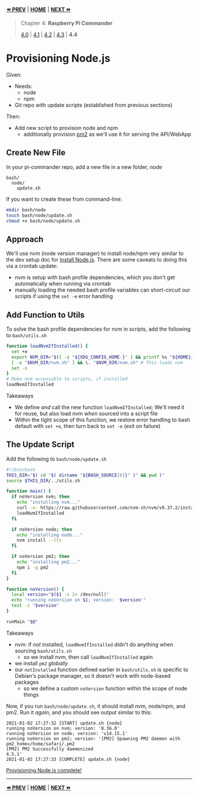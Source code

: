 **[⏪ PREV](./018672d1-fbe1-40d7-9fcf-23396c83b628.md)** | **[HOME](./index.md)** | **[NEXT ⏩](./132c8852-2584-4e6b-a68b-7d5674d598f1.md)**

> Chapter 4: **Raspberry Pi Commander**
>
> [4.0](./86387b1c-246b-4646-8cdc-8d2d08149523.md) |
[4.1](./961f3153-0cf6-4da1-a75b-ab3679170a33.md) |
[4.2](./81f3843d-4f9d-41fd-a259-2a1f8e32e4f7.md) |
[4.3](./018672d1-fbe1-40d7-9fcf-23396c83b628.md) |
**4.4**


# Provisioning Node.js

Given:
- Needs:
  - node
  - npm
- Git repo with update scripts (established from previous sections)

Then:
- Add new script to provision node and npm
  - additionally provision [pm2](https://pm2.keymetrics.io/) as we'll use it for
    serving the API/WebApp

## Create New File

In your pi-commander repo, add a new file in a new folder, _node_

```
bash/
  node/
    update.sh
```

If you want to create these from command-line:

```bash
mkdir bash/node
touch bash/node/update.sh
chmod +x bash/node/update.sh
```

## Approach

We'll use nvm (node version manager) to install node/npm very similar to the dev
setup doc for
[Install Node.js](./5773411b-7fbd-4ecd-8d30-cd539841ee8b.md). There are
some caveats to doing this via a crontab update:
- nvm is setup with bash profile dependencies, which you don't
  get automatically when running via crontab
- manually loading the needed bash profile variables can short-circuit our
  scripts if using the `set -e` error handling

## Add Function to Utils

To solve the bash profile dependencies for nvm in scripts, add the following to
`bash/utils.sh`

```bash
function loadNvmIfInstalled() {
  set +e
  export NVM_DIR="$([ -z "${XDG_CONFIG_HOME-}" ] && printf %s "${HOME}/.nvm" || printf %s "${XDG_CONFIG_HOME}/nvm")"
  [ -s "$NVM_DIR/nvm.sh" ] && \. "$NVM_DIR/nvm.sh" # This loads nvm
  set -e
}
# Make nvm accessible to scripts, if installed
loadNvmIfInstalled
```

Takeaways
- We define _and_ call the new function `loadNvmIfInstalled`; We'll need it for
  reuse, but also load nvm _when_ sourced into a script file
- Within the tight scope of this function, we restore error handling to bash
  default with `set +e`, then turn back to `set -e` (exit on failure)

## The Update Script

Add the following to `bash/node/update.sh`

```bash
#!/bin/bash
THIS_DIR="$( cd "$( dirname "${BASH_SOURCE[0]}" )" && pwd )"
source $THIS_DIR/../utils.sh

function main() {
  if noVersion nvm; then
    echo "installing nvm..."
    curl -o- https://raw.githubusercontent.com/nvm-sh/nvm/v0.37.2/install.sh | bash
    loadNvmIfInstalled
  fi

  if noVersion node; then
    echo "installing node..."
    nvm install --lts
  fi

  if noVersion pm2; then
    echo "installing pm2..."
    npm i -g pm2
  fi
}

function noVersion() {
  local version="$($1 -v 2> /dev/null)"
  echo "running noVersion on $1; version: '$version'"
  test -z "$version"
}

runMain "$@"
```

Takeaways
- nvm: if _not_ installed, `loadNvmIfInstalled` didn't do anything when sourcing
  `bash/utils.sh`
  - so we install nvm, then call `loadNvmIfInstalled` again
- we install `pm2` _globally_
- our `notInstalled` function defined earlier in `bash/utils.sh` is specific to
  Debian's package manager, so it doesn't work with node-based packages
  - so we define a custom `noVersion` function within the scope of node things

Now, if you run `bash/node/update.sh`, it should install nvm, node/npm, and pm2.
Run it _again_, and you should see output similar to this:

```log
2021-01-02 17:27:32 [START] update.sh {node}
running noVersion on nvm; version: '0.36.0'
running noVersion on node; version: 'v14.15.1'
running noVersion on pm2; version: '[PM2] Spawning PM2 daemon with pm2_home=/home/safari/.pm2
[PM2] PM2 Successfully daemonized
4.5.1'
2021-01-02 17:27:33 [COMPLETE] update.sh {node}
```

[Provisioning Node.js complete!](https://github.com/tveal/template-pi-commander/compare/v0.4-crontab...v0.5-node)


---

**[⏪ PREV](./018672d1-fbe1-40d7-9fcf-23396c83b628.md)** | **[HOME](./index.md)** | **[NEXT ⏩](./132c8852-2584-4e6b-a68b-7d5674d598f1.md)**

